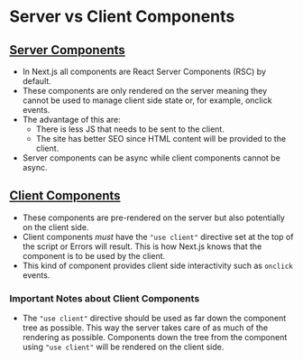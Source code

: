 # Server vs Client Components

## [Server Components](https://nextjs.org/docs/app/building-your-application/rendering/server-components)

- In Next.js all components are React Server Components (RSC) by default.
- These components are only rendered on the server meaning they cannot be used
  to manage client side state or, for example, onclick events.
- The advantage of this are:
  - There is less JS that needs to be sent to the client.
  - The site has better SEO since HTML content will be provided to the client.
- Server components can be async while client components cannot be async.

## [Client Components](https://nextjs.org/docs/app/building-your-application/rendering/client-components)

- These components are pre-rendered on the server but also potentially on the
  client side.
- Client components _must_ have the `"use client"` directive set at the top of
  the script or Errors will result. This is how Next.js knows that the component
  is to be used by the client.
- This kind of component provides client side interactivity such as `onclick`
  events.

### Important Notes about Client Components

- The `"use client"` directive should be used as far down the component tree as
  possible. This way the server takes care of as much of the rendering as
  possible. Components down the tree from the component using `"use client"`
  will be rendered on the client side.
